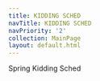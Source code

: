 ```yaml
---
title: KIDDING SCHED
navTitle: KIDDING SCHED
navPriority: '2'
collection: MainPage
layout: default.html
---
```

Spring Kidding Sched
